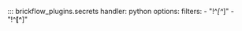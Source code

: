 
::: brickflow_plugins.secrets
    handler: python
    options:
        filters:
            - "!^_[^_]"
            - "!^__[^__]"
